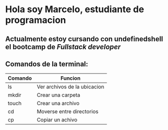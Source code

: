 # Hola soy Marcelo, estudiante de programacion 

## Actualmente estoy cursando con undefinedshell el bootcamp de *Fullstack developer*

## Comandos de la terminal:

|Comando |Funcion|
|--------|-------|
|    ls   |   Ver archivos de la ubicacion   |
|    mkdir   |    Crear una carpeta  |
|    touch   |    Crear una archivo  |
|    cd   |   Moverse entre directorios  |
|    cp   |   Copiar un achivo  |
